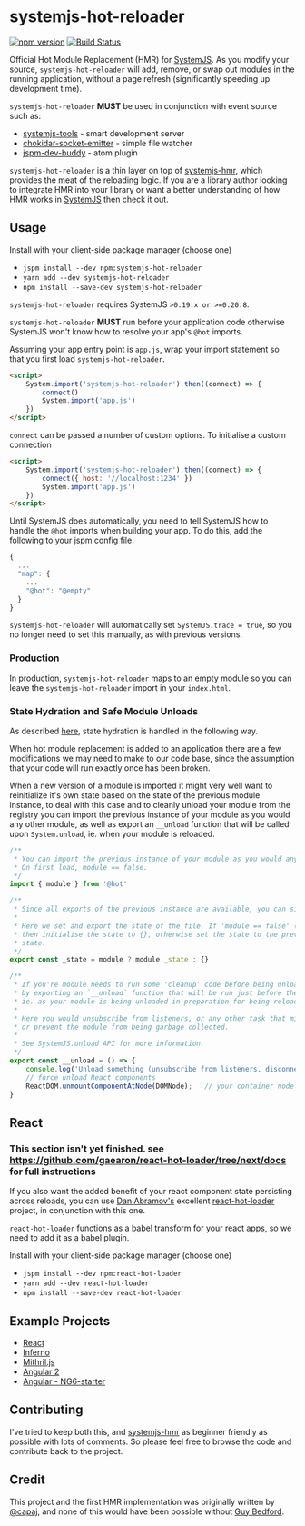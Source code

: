 # systemjs-hot-reloader
[![npm version](https://badge.fury.io/js/systemjs-hot-reloader.svg)](https://badge.fury.io/js/systemjs-hot-reloader)
[![Build Status](https://travis-ci.org/alexisvincent/systemjs-hot-reloader.svg?branch=master)](https://travis-ci.org/alexisvincent/systemjs-hot-reloader)

Official Hot Module Replacement (HMR) for [SystemJS](https://github.com/systemjs/systemjs). As you modify your source, `systemjs-hot-reloader` will add, remove, or swap out modules in the running application, without a page refresh (significantly speeding up development time).

`systemjs-hot-reloader` **MUST** be used in conjunction with event source such as:
- [systemjs-tools](https://github.com/alexisvincent/systemjs-tools) - smart development server
- [chokidar-socket-emitter](https://github.com/capaj/chokidar-socket-emitter) - simple file watcher
- [jspm-dev-buddy](https://atom.io/packages/jspm-dev-buddy) - atom plugin

`systemjs-hot-reloader` is a thin layer on top of [systemjs-hmr](https://github.com/alexisvincent/systemjs-hmr), which provides the meat of the reloading logic. If you are a library author looking to integrate HMR into your library or want a better understanding of how HMR works in [SystemJS](https://github.com/systemjs/systemjs) then check it out.

## Usage
Install with your client-side package manager (choose one)
- `jspm install --dev npm:systemjs-hot-reloader`
- `yarn add --dev systemjs-hot-reloader`
- `npm install --save-dev systemjs-hot-reloader`

`systemjs-hot-reloader` requires SystemJS `>0.19.x or >=0.20.8`.

`systemjs-hot-reloader` **MUST** run before your application code otherwise SystemJS
won't know how to resolve your app's `@hot` imports.

Assuming your app entry point is `app.js`, wrap your import statement so that you first load `systemjs-hot-reloader`.

```html
<script>
    System.import('systemjs-hot-reloader').then((connect) => {
        connect()
        System.import('app.js')
    })
</script>
```

`connect` can be passed a number of custom options. To initialise a custom connection

```html
<script>
    System.import('systemjs-hot-reloader').then((connect) => {
        connect({ host: '//localhost:1234' })
        System.import('app.js')
    })
</script>
```

Until SystemJS does automatically, you need to tell SystemJS how to handle
the `@hot` imports when building your app. To do this, add the following to
your jspm config file.

```js
{
  ...
  "map": {
    ...
    "@hot": "@empty"
  }
}
```

`systemjs-hot-reloader` will automatically set `SystemJS.trace = true`, so you no longer
need to set this manually, as with previous versions.

### Production
In production, `systemjs-hot-reloader` maps to an empty module so you can leave
the `systemjs-hot-reloader` import in your `index.html`.

### State Hydration and Safe Module Unloads
As described [here](https://github.com/alexisvincent/systemjs-hmr#state-hydration-and-safe-module-unloads), state hydration is handled in the following way.

When hot module replacement is added to an application there are a few modifications we may need to
make to our code base, since the assumption that your code will run exactly once has been broken.

When a new version of a module is imported it might very well want to reinitialize it's own state based
on the state of the previous module instance, to deal with this case and to cleanly unload your module
from the registry you can import the previous instance of your module as you would any other module,
as well as export an `__unload` function that will be called upon `System.unload`, ie. when your module is reloaded.

```javascript
/**
 * You can import the previous instance of your module as you would any other module.
 * On first load, module == false.
 */
import { module } from '@hot'

/**
 * Since all exports of the previous instance are available, you can simply export any state you might want to persist.
 *
 * Here we set and export the state of the file. If 'module == false' (first load),
 * then initialise the state to {}, otherwise set the state to the previously exported
 * state.
 */
export const _state = module ? module._state : {}

/**
 * If you're module needs to run some 'cleanup' code before being unloaded from the system, it can do so,
 * by exporting an `__unload` function that will be run just before the module is deleted from the registry,
 * ie. as your module is being unloaded in preparation for being reloaded.
 *
 * Here you would unsubscribe from listeners, or any other task that might cause issues in your application,
 * or prevent the module from being garbage collected.
 *
 * See SystemJS.unload API for more information.
 */
export const __unload = () => {
    console.log('Unload something (unsubscribe from listeners, disconnect from socket, etc...)')
    // force unload React components
    ReactDOM.unmountComponentAtNode(DOMNode);	// your container node
}
```

## React
### This section isn't yet finished. see https://github.com/gaearon/react-hot-loader/tree/next/docs for full instructions
If you also want the added benefit of your react component state persisting across
reloads, you can use [Dan Abramov's](https://github.com/gaearon) excellent [react-hot-loader](https://github.com/gaearon/react-hot-loader) project, in conjunction with this one.

`react-hot-loader` functions as a babel transform for your react apps, so we need to add it as a babel plugin.

Install with your client-side package manager (choose one)
- `jspm install --dev npm:react-hot-loader`
- `yarn add --dev react-hot-loader`
- `npm install --save-dev react-hot-loader`

## Example Projects
- [React](https://github.com/capaj/jspm-react)
- [Inferno](https://github.com/capaj/jspm-inferno)
- [Mithril.js](https://github.com/capaj/jspm-mithril)
- [Angular 2](https://github.com/capaj/jspm-ng2)
- [Angular - NG6-starter](https://github.com/capaj/NG6-starter)

## Contributing
I've tried to keep both this, and [systemjs-hmr](https://github.com/alexisvincent/systemjs-hmr) as beginner friendly as possible with lots of comments. So please feel free to browse the code and contribute back to the project.

## Credit
This project and the first HMR implementation was originally written by [@capaj](https://github.com/capaj), and none of this would have been possible without [Guy Bedford](https://github.com/guybedford).

